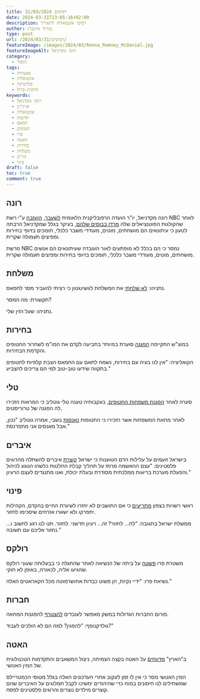 ```yaml
---
title: רסיסים 31/03/2024
date: 2024-03-31T13:05:16+02:00
description: רסיסי אקטואליה לתאריך
author: נמרוד איזנברג
type: post
url: /2024/03/31/רסיסים/
featureImage: /images/2024/03/Ronna_Romney_McDaniel.jpg
featureImageAlt: רונה מקדניאל
category:
  - הומור
tags:
  - סאטירה
  - אקטואליה
  - פוליטיקה
  - חרבות-ברזל
keywords:
  - רונה מקדניאל
  - ארה"ב
  - אקטואליה
  - חדשות
  - חמאס
  - חטופים
  - פרו
  - האטה
  - בחירות
  - משלחת
  - מו"מ
  - פינוי
draft: false
toc: true
comment: true
---
```

## רונה
רונה מקדניאל, יו"ר הועדה הרפובליקנית הלאומית [לשעבר](https://www.ynet.co.il/news/article/bk7oup9np), [הועזבה](https://edition.cnn.com/2024/03/26/media/nbc-news-ousts-ronna-mcdaniel/index.html) ע"י רשת NBC לאחר שהקולגות הפוטנציאלים שלה [מרדו בבוסים שלהם](https://www.ynet.co.il/news/article/s16jzi11k0), בעיקר בגלל שמקדניאל הרבתה לטעון כי עיתונאים הם מושחתים, מוטים, מעודדי משבר כלכלי, תומכים בזיופי בחירות ומפיצים תעמולה שקרית.

מרשת NBC נמסר כי הם בכלל לא מופתעים לאור העובדה שעיתונאים הם אנשים מושחתים, מוטים, מעודדי משבר כלכלי, תומכים בזיופי בחירות ומפיצים תעמולה שקרית.
## משלחת
נתניהו: [לא שלחתי](https://www.haaretz.co.il/news/politics/war-2023/2024-03-27/ty-article-live/0000018e-7ce0-d9f5-a7ae-7eed93b10000?liveBlogItemId=448581976#448581976) את המשלחת לוושינגטון כי רציתי להעביר מסר לחמאס.

תקשורת: מה המסר?

נתניהו: שעל הזין שלי.
## בחירות
במוצ"ש התקיימה [הפגנה](https://www.ynet.co.il/news/article/sycr3cby0) סוערת במיוחד בתביעה לקדם את המו"מ לשחרור החטופים והקדמת הבחירות.

הקואליציה: "אין לנו בעיה עם בחירות, נשמח לתאם עם החמאס הצבת קלפיות לחטופים בתקווה שידעו טוב-טוב למי הם צריכים להצביע."
## טלי
סערה לאחר [הפגנת משפחות החטופים](https://www.ynet.co.il/news/article/r1ype9ly0), בעקבותיה טענה טלי גוטליב כי המראות הזכירו לה הפגנה של טרוריסטים.

לאחר מחאת המשפחות אשר הזכירו כי החטופות [נאנסות](https://www.mako.co.il/news-military/2024_q1/Article-2b96e577d8b7e81026.htm) בשבי, אמרה גוטליב "נכון, אבל מאנסים אני מתפרנסת."
## איברים
בישראל זועמים על עלילות הדם הטוענות כי ישראל [קוצרת](https://www.the7eye.org.il/515023) איברים להשתלה מהרוגים פלסטינים: "עצם ההאשמה מרמז על תהליך קבלת החלטות כלשהו הנוגע לניהול והפעלת מערכת בריאות ממלכתית מסודרת ובעלת יכולת, ואנו מתנגדים לעצם הרעיון."
## פינוי
ראשי רשויות בצפון [מתריעים](https://www.haaretz.co.il/news/politics/2024-03-31/ty-article-magazine/.premium/0000018e-7fc0-d9f5-a7ae-7fcd0b140000) כי אם התושבים לא יחזרו לשיגרת החיים בהקדם, הקהילות יתפרקו ולא ישארו אזרחים שיסכימו לחזור.

ממשלת ישראל בתגובה: "לח... לחזור? זה... רעיון חדשני. לחזור. תנו לנו רגע לחשוב ו... נחזור אליכם עם תשובה."
## רולקס
משטרת פרו [פשטה](https://www.haaretz.co.il/news/world/america/2024-03-31/ty-article/.premium/0000018e-9357-d9a4-a7bf-df5feca60000) על ביתה של הנשיאה לאחר שהתגלה כי בבעלותה שעוני רולקס שהגיעו אליה, לכאורה, באופן לא חוקי.

נשיאת פרו: "ידיי נקיות, הן פשוט כבדות אחושרמוטה מכל הקאראטים האלה."
## חברות
פורום החברות הגדולות במשק מאפשר לעובדים [להצטרף](https://www.haaretz.co.il/tmr/news/2024-03-31/ty-article/0000018e-934d-d229-adae-93dfaed70000) להפגנות המחאה.

גולדקנופף: "להפגין? למה הם לא הולכים לעבוד?"
## האטה
ב"הארץ" [מדווחים](https://www.haaretz.co.il/news/politi/2024-03-31/ty-article/.premium/0000018e-90bc-d9a4-a7bf-dcfdb57a0000) על האטה בקצה הצמיחה, ניצול המשאבים והתקדמות הטכנולוגית של המין האנושי.

המין האנושי מסר כי אין לו זמן לעקוב אחרי העדכונים האלה בגלל מטוסי הכמטריילס שמשתילים לנו חיסונים במוח כדי שהיהודים ימשיכו לקבל תמלוגים על האיברים שהם קוצרים מילדים נוצרים והרוגים פלסטינים לפסח.